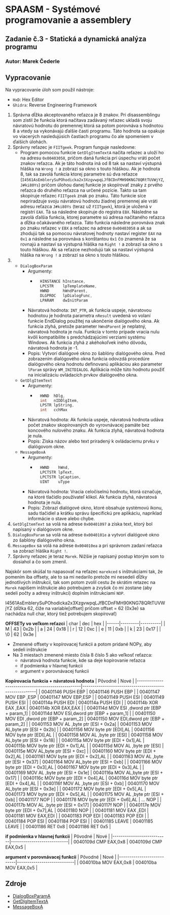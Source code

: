 # SPAASM - Systémové programovanie a assemblery
## Zadanie č.3 - Statická a dynamická analýza programu
### Autor: Marek Čederle


## Vypracovanie

Na vypracovanie úloh som použil nástroje:
- `HxD`: Hex Editor
- `Ghidra`: Reverse Engineering Framework


1. Správna dĺžka akceptovaného reťazca je 8 znakov. Pri disassemblingu som zistil že funkcia ktorá načítava zadávaný reťazec ukladá svoju návratovú hodnotu do premennej ktorá sa potom porovnáva s hodnotou 8 a vtedy sa vykonávajú ďalšie časti programu. Táto hodnota sa opakuje vo viacerých nasledujúsich častiach programu čo ale spomeniem v ďalších úlohách.
2. Správny reťazec je `FIITgeek`. Program funguje nasledovne:
    - Program pomocou funkcie `GetDlgItemTextA` načíta reťazec a uloží ho na adresu `0x00403058`, pričom daná funkcia pri úspechu vráti počet znakov reťazca. Ak je táto hodnota iná od 8 tak sa nastaví výstupná hláška na `Wrong !` a zobrazí sa okno s touto hláškou. Ak je hodnota 8, tak sa zavolá funkcia ktorej parametre sú dva reťazce (`I4561AsEmblerySuPOhodicka2x3XzgvwpqLJfBCDnFMH90KNG78QRtTUVWjYZ`, `J#ki80Ys`) pričom úlohou danej funkcie je skopírovať znaky z prvého reťazca do druhého reťazca na určené pozície. Takto sa tam skopíruje reťazec `FIITgeek` znak po znaku. Táto funkcie síce nepriradzuje svoju návratovú hodnotu žiadnej premennej ale vráti adresu reťazca `J#ki80Ys`  (teraz už `FIITgeek`), ktorá je uložená v registri `EAX`. Tá sa následne skopíruje do registra `EBX`. Následne sa zavolá ďalšia funkcia, ktorej parametre sú adresa načítaného reťazca a dĺžka očakávaného reťazca. Táto funkcia následne porovnáva znak po znaku reťazec v `EBX` a reťazec na adrese `0x00403058` a ak sa zhodujú tak sa pomocou návratovej hodnoty nastaví register `EAX` na `0x1` a následne sa porovnáva s konštantou `0x1` čo znamená že sa rovnajú a nastaví sa výstupná hláška na `Right !` a zobrazí sa okno s touto hláškou. Ak sa reťazce nezhodujú tak sa nastaví výstupná hláška na `Wrong !` a zobrazí sa okno s touto hláškou.
3. 
    - `DialogBoxParam`
        - Argumenty: 
            - ```c++
                HINSTANCE hInstance,
                LPCSTR    lpTemplateName,
                HWND      hWndParent,
                DLGPROC   lpDialogFunc,
                LPARAM    dwInitParam
        - Návratová hodnota: `INT_PTR`, ak funkcia uspeje, návratovou hodnotou je hodnota parametra `nResult` uvedená vo volaní funkcie EndDialog použitej na ukončenie dialógového okna. Ak funkcia zlyhá, pretože parameter `hWndParent` je neplatný, návratová hodnota je nula. Funkcia v tomto prípade vracia nulu kvôli kompatibilite s predchádzajúcimi verziami systému Windows. Ak funkcia zlyhá z akéhokoľvek iného dôvodu, návratová hodnota je -1.
        - Popis: Vytvorí dialógové okno zo šablóny dialógového okna. Pred zobrazením dialógového okna funkcia odovzdá procedúre dialógového okna hodnotu definovanú aplikáciou ako parameter `lParam` správy `WM_INITDIALOG`. Aplikácia môže túto hodnotu použiť na inicializáciu ovládacích prvkov dialógového okna.
    - `GetDlgItemText`
        - Argumenty: 
            - ```c++
                HWND  hDlg,
                int   nIDDlgItem,
                LPSTR lpString,
                int   cchMax
        - Návratová hodnota: Ak funkcia uspeje, návratová hodnota udáva počet znakov skopírovaných do vyrovnávacej pamäte bez koncového nulového znaku. Ak funkcia zlyhá, návratová hodnota je nula.
        - Popis: Získa názov alebo text priradený k ovládaciemu prvku v dialógovom okne.
    - `MessageBoxA`
        - Argumenty: 
            - ```c++
                HWND    hWnd,
                LPCTSTR lpText,
                LPCTSTR lpCaption,
                UINT    uType
        - Návratová hodnota: Vracia celočíselnú hodnotu, ktorá označuje, na ktoré tlačidlo používateľ klikol. Ak funkcia zlyhá, návratová hodnota je nula.
        - Popis: Zobrazí dialógové okno, ktoré obsahuje systémovú ikonu, sadu tlačidiel a krátku správu špecifickú pre aplikáciu, napríklad informácie o stave alebo chybe.
4. `GetDlgItemText` sa volá na adrese `0x00401097` a získa text, ktorý bol napísaný v dialógovom okne.
5. `DialogBoxParam` sa volá na adrese `0x0040101e` a vytvorí dialógové okno zo šablóny dialógového okna.
6. `MessageBox` sa volá na adrese `0x004010ea` a pri správnom zadaní reťazca sa zobrazí hláška `Right !`.
7. Správny reťazec je teraz `Marek`. Nižšie je napísaný postup ktorým som to dosiahol a čo som zmenil.

Najskôr som skúšal to napasovať na reťazec `marekced` s inštrukciami tak, že pomením iba offsety, ale to sa mi nedarilo pretože mi nesedeli dĺžky jednotlivých inštrukcií, tak som potom zvolil cestu že skrátim retazec na `Marek` napíšem inštrukcie ako potrebujem a zvyšok čo mi zostane (aby sedeli počty a adresy inštrukcí) doplním inštrukciami `NOP`.

I4561AsEmblerySuPOhodicka2x3XzgvwpqLJfBCDnFMH90KNG78QRtTUVWjYZ (dĺžka 62, čiže na variable[offset] pričom offset = 62 (0x3e) sa nachádza null char, ktorý tiež potrebujem skopírovať)

**OFFSETy vo veľkom reťazci**
| char |   dec   |   hex    |
|------|---------|----------|
| M    |    43   |   0x2b   |
| a    |    24   |   0x18   |
| r    |    12   |   0xc    |
| e    |    11   |   0xb    |
| k    |    23   |   0x17   |
| \0   |    62   |   0x3e   |

- Zmenené offsety v kopírovacej funkcii a potom pridané NOPy, aby sedeli inštrukcie
- Na 3 miestach zmenené miesto čísla 8 číslo 5 ako veľkosť reťazca:
    - návratová hodnota funkcie, kde sa deje kopírovanie reťazca
    - if podmienka v hlavnej funkcii
    - argument v porovnávacej funkcii

**Kopírovacia funkcia + návratová hodnota**
|                      Pôvodné                     |                         Nové                          |
|--------------------------------------------------|-------------------------------------------------------|
| 00401146  PUSH   EBP                             |   00401146   PUSH    EBP                              |
| 00401147   MOV   EBP ,ESP                        |   00401147    MOV    EBP,ESP                          |
| 00401149  PUSH   ESI                             |   00401149   PUSH    ESI                              |
| 0040114a  PUSH   EDI                             |   0040114a   PUSH    EDI                              |
| 0040114b   XOR   EAX ,EAX                        |   0040114b    XOR    EAX,EAX                          |
| 0040114d   MOV   ESI ,dword ptr [EBP + param_1]  |   0040114d    MOV    ESI,dword ptr [EBP + param_1]    |
| 00401150   MOV   EDI ,dword ptr [EBP + param_2]  |   00401150    MOV    EDI,dword ptr [EBP + param_2]    |
| 00401153   MOV   AL ,byte ptr [ESI + 0x2a]       |   00401153    MOV    AL,byte ptr [ESI + 0x2b]         |
| 00401156   MOV   byte ptr [EDI],AL               |   00401156    MOV    byte ptr [EDI],AL                |
| 00401158   MOV   AL ,byte ptr [ESI]              |   00401158    MOV    AL,byte ptr [ESI + 0x18]         |
| 0040115a   MOV   byte ptr [EDI + 0x1],AL         |   0040115b    MOV    byte ptr [EDI + 0x1],AL          |
| 0040115d   MOV   AL ,byte ptr [ESI]              |   0040115e    MOV    AL,byte ptr [ESI + 0xc]          |
| 00401160   MOV   byte ptr [EDI + 0x2],AL         |   00401161    MOV    byte ptr [EDI + 0x2],AL          |
| 00401163   MOV   AL ,byte ptr [ESI + 0x37]       |   00401164    MOV    AL,byte ptr [ESI + 0xb]          |
| 00401166   MOV   byte ptr [EDI + 0x3],AL         |   00401167    MOV    byte ptr [EDI + 0x3],AL          |
| 00401169   MOV   AL ,byte ptr [ESI + 0x1e]       |   0040116a    MOV    AL,byte ptr [ESI + 0x17]         |
| 0040116c   MOV   byte ptr [EDI + 0x4],AL         |   0040116d    MOV    byte ptr [EDI + 0x4],AL          |
| 0040116f   MOV   AL ,byte ptr [ESI + 0xb]        |   00401170    MOV    AL,byte ptr [ESI + 0x3e]         |
| 00401172   MOV   byte ptr [EDI + 0x5],AL         |   00401173    MOV    byte ptr [EDI + 0x5],AL          |
| 00401175   MOV   AL ,byte ptr [ESI + 0xb]        |   00401177    NOP                                     |
| 00401178   MOV   byte ptr [EDI + 0x6],AL         |   ...         NOP                                     |
| 0040117b   MOV   AL ,byte ptr [ESI + 0x17]       |   0040117f    NOP                                     |
| 0040117e   MOV   byte ptr [EDI + 0x7],AL         |   00401180    NOP                                     |
| 00401181   MOV   EAX ,EDI                        |   00401181    MOV    EAX,EDI                          |
| 00401183   POP   EDI                             |   00401183    POP    EDI                              |
| 00401184   POP   ESI                             |   00401184    POP    ESI                              |
| 00401185  LEAVE                                  |   00401185   LEAVE                                    |
| 00401186   RET   0x8                             |   00401186    RET    0x5                              |

**if podmienka v hlavnej funkcii**
|          Pôvodné          |             Nové           |
|---------------------------|----------------------------|
| 0040109d  CMP   EAX,0x8   |   0040109d  CMP   EAX,0x5  |

**argument v porovnávacej funkcii**
|           Pôvodné         |           Nové             |
|---------------------------|----------------------------|
| 004010ba  MOV   EAX,0x8   |   004010ba  MOV   EAX,0x5  |


## Zdroje
- [DialogBoxParamA](https://learn.microsoft.com/en-us/windows/win32/api/winuser/nf-winuser-dialogboxparama)
- [GetDlgItemTextA](https://learn.microsoft.com/en-us/windows/win32/api/winuser/nf-winuser-getdlgitemtexta)
- [MessageBoxA](https://learn.microsoft.com/en-us/windows/win32/api/winuser/nf-winuser-messageboxa)